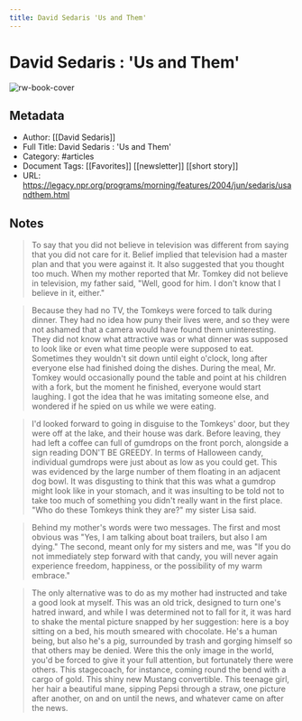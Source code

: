 ```yaml
---
title: David Sedaris 'Us and Them'
---
```

# David Sedaris : 'Us and Them'

![rw-book-cover](https://readwise-assets.s3.amazonaws.com/static/images/article0.00998d930354.png)

## Metadata
- Author: [[David Sedaris]]
- Full Title: David Sedaris : 'Us and Them'
- Category: #articles
- Document Tags: [[Favorites]] [[newsletter]] [[short story]] 
- URL: https://legacy.npr.org/programs/morning/features/2004/jun/sedaris/usandthem.html

## Notes
> To say that you did not believe in television was different from saying that you did not care for it. Belief implied that television had a master plan and that you were against it. It also suggested that you thought too much. When my mother reported that Mr. Tomkey did not believe in television, my father said, "Well, good for him. I don't know that I believe in it, either."

> Because they had no TV, the Tomkeys were forced to talk during dinner. They had no idea how puny their lives were, and so they were not ashamed that a camera would have found them uninteresting. They did not know what attractive was or what dinner was supposed to look like or even what time people were supposed to eat. Sometimes they wouldn't sit down until eight o'clock, long after everyone else had finished doing the dishes. During the meal, Mr. Tomkey would occasionally pound the table and point at his children with a fork, but the moment he finished, everyone would start laughing. I got the idea that he was imitating someone else, and wondered if he spied on us while we were eating.

> I'd looked forward to going in disguise to the Tomkeys' door, but they were off at the lake, and their house was dark. Before leaving, they had left a coffee can full of gumdrops on the front porch, alongside a sign reading DON'T BE GREEDY. In terms of Halloween candy, individual gumdrops were just about as low as you could get. This was evidenced by the large number of them floating in an adjacent dog bowl. It was disgusting to think that this was what a gumdrop might look like in your stomach, and it was insulting to be told not to take too much of something you didn't really want in the first place. "Who do these Tomkeys think they are?" my sister Lisa said.

> Behind my mother's words were two messages. The first and most obvious was "Yes, I am talking about boat trailers, but also I am dying." The second, meant only for my sisters and me, was "If you do not immediately step forward with that candy, you will never again experience freedom, happiness, or the possibility of my warm embrace."

> The only alternative was to do as my mother had instructed and take a good look at myself. This was an old trick, designed to turn one's hatred inward, and while I was determined not to fall for it, it was hard to shake the mental picture snapped by her suggestion: here is a boy sitting on a bed, his mouth smeared with chocolate. He's a human being, but also he's a pig, surrounded by trash and gorging himself so that others may be denied. Were this the only image in the world, you'd be forced to give it your full attention, but fortunately there were others. This stagecoach, for instance, coming round the bend with a cargo of gold. This shiny new Mustang convertible. This teenage girl, her hair a beautiful mane, sipping Pepsi through a straw, one picture after another, on and on until the news, and whatever came on after the news.

